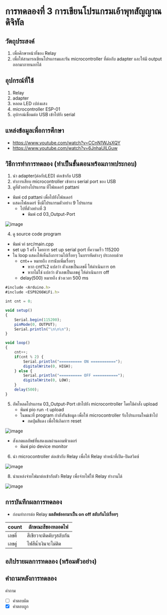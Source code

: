 # การทดลองที่ 3 การเขียนโปรแกรมเอ้าพุทสัญญาณดิจิทัล

## วัตถุประสงค์ 
1. เพื่อศึกษาหน้าที่ของ Relay
2. เพื่อให้สามารถเขียนโปรแกรมและรัน microcontroller ที่ต่อกับ adapter และให้มี output ออกมาภายนอกได้


## อุปกรณ์ที่ใช้ 
1. Relay
2. adapter
3. หลอด LED เปล่งแสง
4. microcontroller ESP-01
5. อุปกรณ์เชื่อมต่อ USB เข้าไปยัง serial



## แหล่งข้อมูลเพื่อการศึกษา
- https://www.youtube.com/watch?v=CCnN1WJsXQY
- https://www.youtube.com/watch?v=6JnhaUILGuw

## วิธีการทำการทดลอง (ทำเป็นขั้นตอนพร้อมภาพประกอบ)
1. นำ adapter(ต่อกับLED) ต่อเข้ากับ USB 
2. ทำการเสียบ microcontroller เข้าทาง serial port ของ USB 
3. ดูที่ตัวอย่างโปรแกรม ที่โฟลเดอร์ pattani
- พิมพ์ cd pattani เพื่อไปยังโฟลเดอร์
- แสดงโฟลเดอร์ ซึ่งมีโปรแกรมตัวอย่าง 9 โปรแกรม
  - ไปที่ตัวอย่างที่ 3
    - พิมพ์ cd 03_Output-Port
    
![image](https://user-images.githubusercontent.com/80879942/112137666-1e88bb80-8c03-11eb-866b-b516ad5036b6.jpg)

4. ดู source code program 
- พิมพ์ vi src/main.cpp
- set up 1 ครั้ง โดยการ set up serial port ที่ความเร็ว 115200
- ใน loop แสดงให้เห็นถึงการวนไปเรื่อยๆ ในบรรทัดต่างๆ ประกอบด้วย
  - cnt++ หมายถึง การนับเพิ่มเรื่อยๆ 
    - หาก cnt%2 แปลว่า ตัวเลขเป็นเลขคี่ ให้ดำเนินการ on
    - หากไม่ใช่ แปลว่า ตัวเลขเป็นเลขคู่ ให้ดำเนินการ off
  - delay(500) หมายถึง ช่วงเวลา 500 ms 
 
```javascript
#include <Arduino.h>
#include <ESP8266WiFi.h>

int cnt = 0;

void setup()
{
	Serial.begin(115200);
	pinMode(0, OUTPUT);
	Serial.println("\n\n\n");
}

void loop()
{
	cnt++;
	if(cnt % 2) {
		Serial.println("========== ON ===========");
		digitalWrite(0, HIGH);
	} else {
		Serial.println("========== OFF ===========");
		digitalWrite(0, LOW);
	}
	delay(500);
}
```

5. อัพโหลดโปรแกรม 03_Output-Port เข้าไปยัง microcontroller โดยใช้คำสั่ง upload
   - พิมพ์ pio run -t upload
   - ในขณะที่ program กำลังรันข้อมูล เพื่อให้ microcontroller รับโปรแกรมใหม่เข้าไป
     - กดปุ่มสีแดง เพื่อให้เกิดการ reset
     
![image](https://user-images.githubusercontent.com/80879942/112140260-5e9d6d80-8c06-11eb-9a5d-70b1e3322553.jpg)

   - สังเกตผลลัพธ์ที่แสดงผลผ่านคอมพิวเตอร์
     - พิมพ์ pio device monitor

6. นำ microcontroller ต่อเข้ากับ Relay เพื่อให้ Relay ทำหน้าที่เปิด-ปิดสวิตซ์ 

![image](https://user-images.githubusercontent.com/80879942/112144123-5eec3780-8c0b-11eb-94d0-840e7917e15a.jpg)

8. นำแหล่งจ่ายไฟมาต่อเข้ากับตัว Relay เพื่อจ่ายไฟให้ Relay ทำงานได้
   
![image](https://user-images.githubusercontent.com/80879966/112169029-69ff9180-8c24-11eb-82cb-c5d9968e9d20.jpg)

## การบันทึกผลการทดลอง 
- ก่อนทำการต่อ Relay
**ผลลัพธ์ออกมาเป็น on off สลับกันไปเรื่อยๆ**

count | ลักษณะสีของหลอดไฟ
------------ | -------------
เลขคี่ | สีเขียวจะติดดับๆสลับกัน
เลขคู่ | ไฟสีน้ำเงินจะไม่ติด
 

## อภิปรายผลการทดลอง (พร้อมตัวอย่าง)

## คำถามหลังการทดลอง
คำถาม
- [ ] คำตอบผิด
- [x] คำตอบถูก
